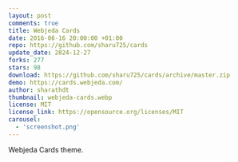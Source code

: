 ```yaml
---
layout: post
comments: true
title: Webjeda Cards
date: 2016-06-16 20:00:00 +01:00
repo: https://github.com/sharu725/cards
update_date: 2024-12-27
forks: 277
stars: 98
download: https://github.com/sharu725/cards/archive/master.zip
demo: https://cards.webjeda.com/
author: sharathdt
thumbnail: webjeda-cards.webp
license: MIT
license_link: https://opensource.org/licenses/MIT
carousel:
  - 'screenshot.png'
---
```


Webjeda Cards theme.
